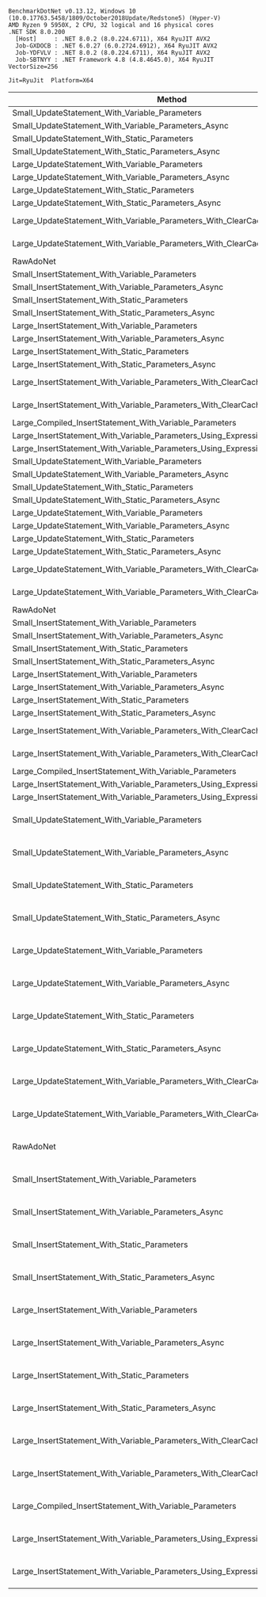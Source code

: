 ```

BenchmarkDotNet v0.13.12, Windows 10 (10.0.17763.5458/1809/October2018Update/Redstone5) (Hyper-V)
AMD Ryzen 9 5950X, 2 CPU, 32 logical and 16 physical cores
.NET SDK 8.0.200
  [Host]     : .NET 8.0.2 (8.0.224.6711), X64 RyuJIT AVX2
  Job-GXDOCB : .NET 6.0.27 (6.0.2724.6912), X64 RyuJIT AVX2
  Job-YDFVLV : .NET 8.0.2 (8.0.224.6711), X64 RyuJIT AVX2
  Job-SBTNYY : .NET Framework 4.8 (4.8.4645.0), X64 RyuJIT VectorSize=256

Jit=RyuJit  Platform=X64  

```
| Method                                                                         | Runtime              | Mean            | Allocated |
|------------------------------------------------------------------------------- |--------------------- |----------------:|----------:|
| Small_UpdateStatement_With_Variable_Parameters                                 | .NET 6.0             |     98,067.3 ns |   29232 B |
| Small_UpdateStatement_With_Variable_Parameters_Async                           | .NET 6.0             |     74,079.6 ns |   29576 B |
| Small_UpdateStatement_With_Static_Parameters                                   | .NET 6.0             |     98,457.6 ns |   29232 B |
| Small_UpdateStatement_With_Static_Parameters_Async                             | .NET 6.0             |     90,106.2 ns |   29576 B |
| Large_UpdateStatement_With_Variable_Parameters                                 | .NET 6.0             |    104,602.1 ns |   69952 B |
| Large_UpdateStatement_With_Variable_Parameters_Async                           | .NET 6.0             |    245,804.7 ns |   74520 B |
| Large_UpdateStatement_With_Static_Parameters                                   | .NET 6.0             |    228,647.8 ns |   69952 B |
| Large_UpdateStatement_With_Static_Parameters_Async                             | .NET 6.0             |    224,354.8 ns |   74520 B |
| Large_UpdateStatement_With_Variable_Parameters_With_ClearCaches                | .NET 6.0             | 63,737,489.2 ns | 1010777 B |
| Large_UpdateStatement_With_Variable_Parameters_With_ClearCaches_Async          | .NET 6.0             | 63,436,985.3 ns | 1010991 B |
| RawAdoNet                                                                      | .NET 6.0             |        158.5 ns |     360 B |
| Small_InsertStatement_With_Variable_Parameters                                 | .NET 6.0             |     78,344.9 ns |   24272 B |
| Small_InsertStatement_With_Variable_Parameters_Async                           | .NET 6.0             |     81,911.6 ns |   24216 B |
| Small_InsertStatement_With_Static_Parameters                                   | .NET 6.0             |     71,489.6 ns |   23936 B |
| Small_InsertStatement_With_Static_Parameters_Async                             | .NET 6.0             |     81,598.7 ns |   24216 B |
| Large_InsertStatement_With_Variable_Parameters                                 | .NET 6.0             |    183,763.0 ns |   56016 B |
| Large_InsertStatement_With_Variable_Parameters_Async                           | .NET 6.0             |    172,053.0 ns |   56648 B |
| Large_InsertStatement_With_Static_Parameters                                   | .NET 6.0             |    184,968.5 ns |   56016 B |
| Large_InsertStatement_With_Static_Parameters_Async                             | .NET 6.0             |    196,397.0 ns |   56648 B |
| Large_InsertStatement_With_Variable_Parameters_With_ClearCaches                | .NET 6.0             | 64,512,630.9 ns |  895104 B |
| Large_InsertStatement_With_Variable_Parameters_With_ClearCaches_Async          | .NET 6.0             | 69,982,127.6 ns |  895615 B |
| Large_Compiled_InsertStatement_With_Variable_Parameters                        | .NET 6.0             |      4,528.4 ns |    4384 B |
| Large_InsertStatement_With_Variable_Parameters_Using_Expression_Overload       | .NET 6.0             |    216,705.6 ns |   59048 B |
| Large_InsertStatement_With_Variable_Parameters_Using_Expression_Overload_Async | .NET 6.0             |    220,055.5 ns |   60000 B |
| Small_UpdateStatement_With_Variable_Parameters                                 | .NET 8.0             |     48,985.0 ns |   18496 B |
| Small_UpdateStatement_With_Variable_Parameters_Async                           | .NET 8.0             |     23,074.4 ns |   18552 B |
| Small_UpdateStatement_With_Static_Parameters                                   | .NET 8.0             |     49,012.4 ns |   19248 B |
| Small_UpdateStatement_With_Static_Parameters_Async                             | .NET 8.0             |     51,280.1 ns |   19032 B |
| Large_UpdateStatement_With_Variable_Parameters                                 | .NET 8.0             |    106,152.1 ns |   43872 B |
| Large_UpdateStatement_With_Variable_Parameters_Async                           | .NET 8.0             |    122,226.0 ns |   43992 B |
| Large_UpdateStatement_With_Static_Parameters                                   | .NET 8.0             |     53,106.6 ns |   44352 B |
| Large_UpdateStatement_With_Static_Parameters_Async                             | .NET 8.0             |    124,990.9 ns |   44456 B |
| Large_UpdateStatement_With_Variable_Parameters_With_ClearCaches                | .NET 8.0             | 59,439,074.1 ns |  961502 B |
| Large_UpdateStatement_With_Variable_Parameters_With_ClearCaches_Async          | .NET 8.0             | 60,839,749.2 ns |  959894 B |
| RawAdoNet                                                                      | .NET 8.0             |        111.1 ns |     360 B |
| Small_InsertStatement_With_Variable_Parameters                                 | .NET 8.0             |     17,047.2 ns |   15888 B |
| Small_InsertStatement_With_Variable_Parameters_Async                           | .NET 8.0             |     37,648.8 ns |   16168 B |
| Small_InsertStatement_With_Static_Parameters                                   | .NET 8.0             |     38,553.1 ns |   16416 B |
| Small_InsertStatement_With_Static_Parameters_Async                             | .NET 8.0             |     39,909.7 ns |   16328 B |
| Large_InsertStatement_With_Variable_Parameters                                 | .NET 8.0             |     41,765.9 ns |   37456 B |
| Large_InsertStatement_With_Variable_Parameters_Async                           | .NET 8.0             |     99,638.8 ns |   37576 B |
| Large_InsertStatement_With_Static_Parameters                                   | .NET 8.0             |     97,019.5 ns |   37552 B |
| Large_InsertStatement_With_Static_Parameters_Async                             | .NET 8.0             |     97,618.3 ns |   38088 B |
| Large_InsertStatement_With_Variable_Parameters_With_ClearCaches                | .NET 8.0             | 65,763,439.3 ns |  852600 B |
| Large_InsertStatement_With_Variable_Parameters_With_ClearCaches_Async          | .NET 8.0             | 64,962,883.5 ns |  850458 B |
| Large_Compiled_InsertStatement_With_Variable_Parameters                        | .NET 8.0             |      3,741.7 ns |    4384 B |
| Large_InsertStatement_With_Variable_Parameters_Using_Expression_Overload       | .NET 8.0             |    115,590.8 ns |   40680 B |
| Large_InsertStatement_With_Variable_Parameters_Using_Expression_Overload_Async | .NET 8.0             |    120,897.4 ns |   40640 B |
| Small_UpdateStatement_With_Variable_Parameters                                 | .NET Framework 4.6.2 |    152,667.3 ns |   32408 B |
| Small_UpdateStatement_With_Variable_Parameters_Async                           | .NET Framework 4.6.2 |    174,084.4 ns |   32914 B |
| Small_UpdateStatement_With_Static_Parameters                                   | .NET Framework 4.6.2 |    161,894.6 ns |   32408 B |
| Small_UpdateStatement_With_Static_Parameters_Async                             | .NET Framework 4.6.2 |    177,256.0 ns |   32914 B |
| Large_UpdateStatement_With_Variable_Parameters                                 | .NET Framework 4.6.2 |    382,888.1 ns |   79313 B |
| Large_UpdateStatement_With_Variable_Parameters_Async                           | .NET Framework 4.6.2 |    385,808.0 ns |   76361 B |
| Large_UpdateStatement_With_Static_Parameters                                   | .NET Framework 4.6.2 |    385,353.9 ns |   79313 B |
| Large_UpdateStatement_With_Static_Parameters_Async                             | .NET Framework 4.6.2 |    387,327.2 ns |   76361 B |
| Large_UpdateStatement_With_Variable_Parameters_With_ClearCaches                | .NET Framework 4.6.2 | 67,741,028.3 ns | 1120271 B |
| Large_UpdateStatement_With_Variable_Parameters_With_ClearCaches_Async          | .NET Framework 4.6.2 | 67,280,017.5 ns | 1118278 B |
| RawAdoNet                                                                      | .NET Framework 4.6.2 |        460.3 ns |     417 B |
| Small_InsertStatement_With_Variable_Parameters                                 | .NET Framework 4.6.2 |    126,015.2 ns |   25966 B |
| Small_InsertStatement_With_Variable_Parameters_Async                           | .NET Framework 4.6.2 |    136,942.6 ns |   27244 B |
| Small_InsertStatement_With_Static_Parameters                                   | .NET Framework 4.6.2 |    123,683.5 ns |   25972 B |
| Small_InsertStatement_With_Static_Parameters_Async                             | .NET Framework 4.6.2 |    134,846.0 ns |   26860 B |
| Large_InsertStatement_With_Variable_Parameters                                 | .NET Framework 4.6.2 |    285,822.1 ns |   60301 B |
| Large_InsertStatement_With_Variable_Parameters_Async                           | .NET Framework 4.6.2 |    277,505.4 ns |   61189 B |
| Large_InsertStatement_With_Static_Parameters                                   | .NET Framework 4.6.2 |    240,390.6 ns |   60295 B |
| Large_InsertStatement_With_Static_Parameters_Async                             | .NET Framework 4.6.2 |    274,374.5 ns |   61189 B |
| Large_InsertStatement_With_Variable_Parameters_With_ClearCaches                | .NET Framework 4.6.2 | 73,959,717.1 ns |  987736 B |
| Large_InsertStatement_With_Variable_Parameters_With_ClearCaches_Async          | .NET Framework 4.6.2 | 74,197,140.0 ns |  988901 B |
| Large_Compiled_InsertStatement_With_Variable_Parameters                        | .NET Framework 4.6.2 |      9,472.9 ns |    4477 B |
| Large_InsertStatement_With_Variable_Parameters_Using_Expression_Overload       | .NET Framework 4.6.2 |    327,399.8 ns |   70725 B |
| Large_InsertStatement_With_Variable_Parameters_Using_Expression_Overload_Async | .NET Framework 4.6.2 |    347,254.4 ns |   71233 B |
